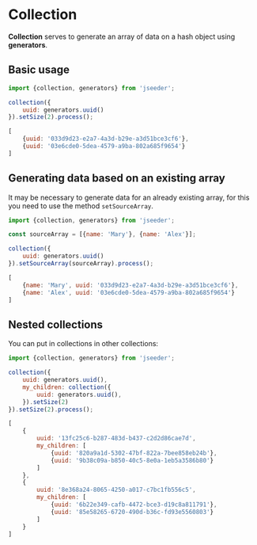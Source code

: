 # Collection

**Collection** serves to generate an array of data on a hash object using **generators**.

## Basic usage

```javascript
import {collection, generators} from 'jseeder';

collection({
    uuid: generators.uuid()
}).setSize(2).process();
```

```javascript
[
    {uuid: '033d9d23-e2a7-4a3d-b29e-a3d51bce3cf6'},
    {uuid: '03e6cde0-5dea-4579-a9ba-802a685f9654'}
]
```

## Generating data based on an existing array

It may be necessary to generate data for an already existing array, for this you need to use the method `setSourceArray`.

```javascript
import {collection, generators} from 'jseeder';

const sourceArray = [{name: 'Mary'}, {name: 'Alex'}];

collection({
    uuid: generators.uuid()
}).setSourceArray(sourceArray).process();
```

```javascript
[
    {name: 'Mary', uuid: '033d9d23-e2a7-4a3d-b29e-a3d51bce3cf6'},
    {name: 'Alex', uuid: '03e6cde0-5dea-4579-a9ba-802a685f9654'}
]
```

## Nested collections

You can put in collections in other collections:
```javascript
import {collection, generators} from 'jseeder';

collection({
    uuid: generators.uuid(),
    my_children: collection({
        uuid: generators.uuid(),
    }).setSize(2)
}).setSize(2).process();
```

```javascript
[
    {
    	uuid: '13fc25c6-b287-483d-b437-c2d2d86cae7d',
    	my_children: [
    		{uuid: '820a9a1d-5302-47bf-822a-7bee858eb24b'},
    		{uuid: '9b38c09a-b850-40c5-8e0a-1eb5a3586b80'}
    	]
    },
    {
    	uuid: '8e368a24-8065-4250-a017-c7bc1fb556c5',
    	my_children: [
            {uuid: '6b22e349-cafb-4472-bce3-d19c8a811791'},
            {uuid: '85e58265-6720-490d-b36c-fd93e5560803'}
    	]
    }
]
```
